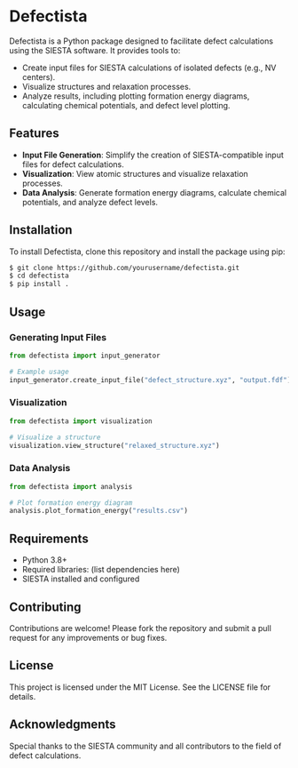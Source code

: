 # Defectista

Defectista is a Python package designed to facilitate defect calculations using the SIESTA software. It provides tools to:

- Create input files for SIESTA calculations of isolated defects (e.g., NV centers).
- Visualize structures and relaxation processes.
- Analyze results, including plotting formation energy diagrams, calculating chemical potentials, and defect level plotting.

## Features

- **Input File Generation**: Simplify the creation of SIESTA-compatible input files for defect calculations.
- **Visualization**: View atomic structures and visualize relaxation processes.
- **Data Analysis**: Generate formation energy diagrams, calculate chemical potentials, and analyze defect levels.

## Installation

To install Defectista, clone this repository and install the package using pip:

```bash
$ git clone https://github.com/yourusername/defectista.git
$ cd defectista
$ pip install .
```

## Usage

### Generating Input Files

```python
from defectista import input_generator

# Example usage
input_generator.create_input_file("defect_structure.xyz", "output.fdf")
```

### Visualization

```python
from defectista import visualization

# Visualize a structure
visualization.view_structure("relaxed_structure.xyz")
```

### Data Analysis

```python
from defectista import analysis

# Plot formation energy diagram
analysis.plot_formation_energy("results.csv")
```

## Requirements

- Python 3.8+
- Required libraries: (list dependencies here)
- SIESTA installed and configured

## Contributing

Contributions are welcome! Please fork the repository and submit a pull request for any improvements or bug fixes.

## License

This project is licensed under the MIT License. See the LICENSE file for details.

## Acknowledgments

Special thanks to the SIESTA community and all contributors to the field of defect calculations.

